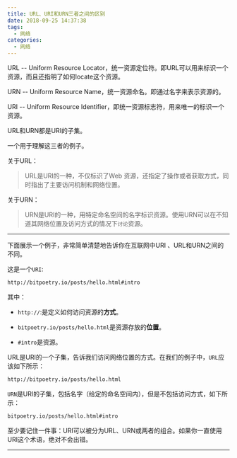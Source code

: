 ```yaml
---
title: URL、URI和URN三者之间的区别
date: 2018-09-25 14:37:38
tags:
  - 网络
categories:
  - 网络
---
```

URL -- Uniform Resource Locator，统一资源定位符。即URL可以用来标识一个资源，而且还指明了如何locate这个资源。

URN -- Uniform Resource Name，统一资源命名。即通过名字来表示资源的。

URI -- Uniform Resource Identifier，即统一资源标志符，用来唯一的标识一个资源。

URL和URN都是URI的子集。

一个用于理解这三者的例子。

关于URL：

> URL是URI的一种，不仅标识了Web 资源，还指定了操作或者获取方式，同时指出了主要访问机制和网络位置。

关于URN：

> URN是URI的一种，用特定命名空间的名字标识资源。使用URN可以在不知道其网络位置及访问方式的情况下`讨论`资源。

-----------

<!-- more -->
下面展示一个例子，非常简单清楚地告诉你在互联网中URI 、URL和URN之间的不同。


这是一个`URI`:
```bash
http://bitpoetry.io/posts/hello.html#intro
```
其中：

- `http://`:是定义如何访问资源的**方式**。

- `bitpoetry.io/posts/hello.html`是资源存放的**位置**。

- `#intro`是资源。


URL是URI的一个子集，告诉我们访问网络位置的方式。在我们的例子中，`URL`应该如下所示：
```bash
http://bitpoetry.io/posts/hello.html
```


`URN`是URI的子集，包括名字（给定的命名空间内），但是不包括访问方式，如下所示：

```bash
bitpoetry.io/posts/hello.html#intro
```


至少要记住一件事：URI可以被分为URL、URN或两者的组合。如果你一直使用URI这个术语，绝对不会出错。









----------
